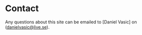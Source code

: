 Contact
==============================================

Any questions about this site can be emailed to [Daniel Vasic] on (danielvasic@live.se).
